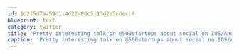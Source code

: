```yaml
---
id: 1d2f5d7a-59c1-4d22-8dc5-13d2a5cdeccf
blueprint: text
category: twitter
title: 'Pretty interesting talk on @500startups about social on IOS/Android/etc livestream.com/500startups'
caption: 'Pretty interesting talk on @500startups about social on IOS/Android/etc <a href="http://www.livestream.com/500startups" title="http://www.livestream.com/500startups" class="link link_untco">livestream.com/500startups</a>'
---
```

